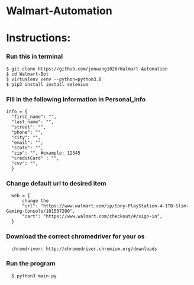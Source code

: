 # Walmart-Automation

# Instructions:

### Run this in terminal
    $ git clone https://github.com/jonwang1026/Walmart-Automation
    $ cd Walmart-Bot
    $ virtualenv venv --python=python3.8
    $ pip3 install install selenium
  

### Fill in the following information in Personal_info
    info = {
      "first_name": "",
      "last_name": "",
      "street": "",
      "phone": "",
      "city": "",
      "email": "",
      "state": "",
      "zip": "", #example: 12345
      "creditCard" : "",
      "cvv": "",
      }

### Change default url to desired item 
      web = {
          change the 
          "url": "https://www.walmart.com/ip/Sony-PlayStation-4-1TB-Slim-Gaming-Console/101507200",
          "cart": "https://www.walmart.com/checkout/#/sign-in",
      }
### Download the correct chromedriver for your os
      chromdriver: http://chromedriver.chromium.org/downloads

### Run the program
      $ python3 main.py

